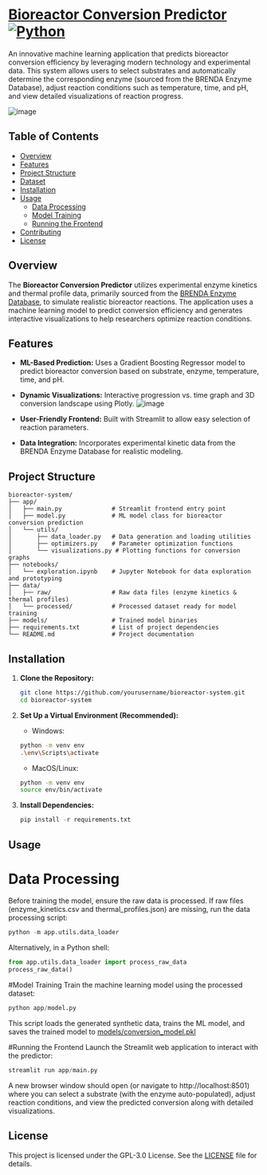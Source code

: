 # [Bioreactor Conversion Predictor](https://bioreactor-ticker.streamlit.app/) [![Python](https://img.shields.io/badge/Python-3776AB?logo=python&logoColor=fff)](#)

An innovative machine learning application that predicts bioreactor conversion efficiency by leveraging modern technology and experimental data. This system allows users to select substrates and automatically determine the corresponding enzyme (sourced from the BRENDA Enzyme Database), adjust reaction conditions such as temperature, time, and pH, and view detailed visualizations of reaction progress.

![image](https://github.com/user-attachments/assets/15453073-10cf-47b5-b5e2-10740493a756)


## Table of Contents

- [Overview](#overview)
- [Features](#features)
- [Project Structure](#project-structure)
- [Dataset](#dataset)
- [Installation](#installation)
- [Usage](#usage)
  - [Data Processing](#data-processing)
  - [Model Training](#model-training)
  - [Running the Frontend](#running-the-frontend)
- [Contributing](#contributing)
- [License](#license)

## Overview

The **Bioreactor Conversion Predictor** utilizes experimental enzyme kinetics and thermal profile data, primarily sourced from the [BRENDA Enzyme Database](https://www.brenda-enzymes.org/), to simulate realistic bioreactor reactions. The application uses a machine learning model to predict conversion efficiency and generates interactive visualizations to help researchers optimize reaction conditions.

## Features

- **ML-Based Prediction:** Uses a Gradient Boosting Regressor model to predict bioreactor conversion based on substrate, enzyme, temperature, time, and pH.
- **Dynamic Visualizations:** Interactive progression vs. time graph and 3D conversion landscape using Plotly.
  ![image](https://github.com/user-attachments/assets/c2e0a8c7-2cb7-45d2-9464-116d725321db)

- **User-Friendly Frontend:** Built with Streamlit to allow easy selection of reaction parameters.
- **Data Integration:** Incorporates experimental kinetic data from the BRENDA Enzyme Database for realistic modeling.

## Project Structure

```plaintext
bioreactor-system/
├── app/
│   ├── main.py              # Streamlit frontend entry point
│   ├── model.py             # ML model class for bioreactor conversion prediction
│   └── utils/
│       ├── data_loader.py   # Data generation and loading utilities
│       ├── optimizers.py    # Parameter optimization functions
│       └── visualizations.py # Plotting functions for conversion graphs
├── notebooks/
│   └── exploration.ipynb    # Jupyter Notebook for data exploration and prototyping
├── data/
│   ├── raw/                 # Raw data files (enzyme kinetics & thermal profiles)
│   └── processed/           # Processed dataset ready for model training
├── models/                  # Trained model binaries
├── requirements.txt         # List of project dependencies
└── README.md                # Project documentation
```

## Installation

1. **Clone the Repository:**

   ```bash
   git clone https://github.com/yourusername/bioreactor-system.git
   cd bioreactor-system
   ```

2. **Set Up a Virtual Environment (Recommended):**
   * Windows:
    ```bash
    python -m venv env
    .\env\Scripts\activate
    ```
   * MacOS/Linux:
    ```bash
    python -m venv env
    source env/bin/activate
    ```  
3. **Install Dependencies:**
   ```py
   pip install -r requirements.txt
   ```
## Usage

# Data Processing
Before training the model, ensure the raw data is processed. If raw files (enzyme_kinetics.csv and thermal_profiles.json) are missing, run the data processing script:
```py
python -m app.utils.data_loader
```
Alternatively, in a Python shell:
```py
from app.utils.data_loader import process_raw_data
process_raw_data()
```

#Model Training
Train the machine learning model using the processed dataset:
```py
python app/model.py
```
This script loads the generated synthetic data, trains the ML model, and saves the trained model to [models/conversion_model.pkl](#models)

#Running the Frontend
Launch the Streamlit web application to interact with the predictor:
```py
streamlit run app/main.py
```
A new browser window should open (or navigate to http://localhost:8501) where you can select a substrate (with the enzyme auto-populated), adjust reaction conditions, and view the predicted conversion along with detailed visualizations.

## License
This project is licensed under the GPL-3.0 License. See the [LICENSE](#license) file for details.
